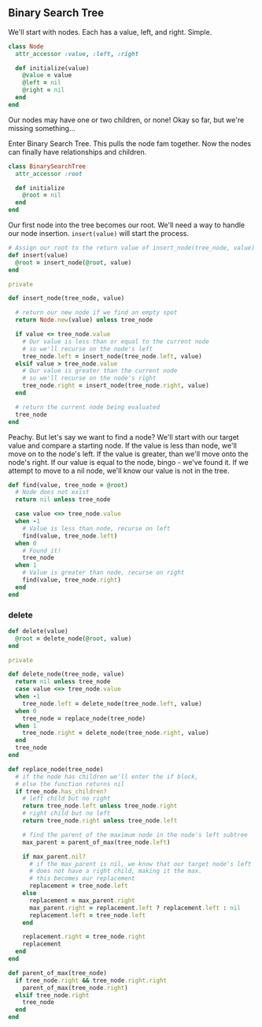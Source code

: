 ## Binary Search Tree

We'll start with nodes. Each has a value, left, and right. Simple.
```ruby
class Node
  attr_accessor :value, :left, :right

  def initialize(value)
    @value = value
    @left = nil
    @right = nil
  end
end
```

Our nodes may have one or two children, or none!
Okay so far, but we're missing something...

Enter Binary Search Tree. This pulls the node fam together. Now the nodes can finally have relationships and children.


```ruby
class BinarySearchTree
  attr_accessor :root

  def initialize
    @root = nil
  end
end
```

Our first node into the tree becomes our root. We'll need a way to handle our node insertion. `insert(value)` will start the process.

```ruby
# Assign our root to the return value of insert_node(tree_node, value)
def insert(value)
  @root = insert_node(@root, value)
end

private

def insert_node(tree_node, value)

  # return our new node if we find an empty spot
  return Node.new(value) unless tree_node

  if value <= tree_node.value
    # Our value is less than or equal to the current node
    # so we'll recurse on the node's left
    tree_node.left = insert_node(tree_node.left, value)
  elsif value > tree_node.value
    # Our value is greater than the current node
    # so we'll recurse on the node's right
    tree_node.right = insert_node(tree_node.right, value)
  end

  # return the current node being evaluated
  tree_node
end
```

Peachy. But let's say we want to find a node? We'll start with our target value and compare a starting node. If the value is less than node, we'll move on to the node's left. If the value is greater, than we'll move onto the node's right. If our value is equal to the node, bingo - we've found it. If we attempt to move to a nil node, we'll know our value is not in the tree.

```ruby
def find(value, tree_node = @root)
  # Node does not exist
  return nil unless tree_node

  case value <=> tree_node.value
  when -1
    # Value is less than node, recurse on left
    find(value, tree_node.left)
  when 0
    # Found it!
    tree_node
  when 1
    # Value is greater than node, recurse on right
    find(value, tree_node.right)
  end
end
```

### delete


```ruby
def delete(value)
  @root = delete_node(@root, value)
end

private

def delete_node(tree_node, value)
  return nil unless tree_node
  case value <=> tree_node.value
  when -1
    tree_node.left = delete_node(tree_node.left, value)
  when 0
    tree_node = replace_node(tree_node)
  when 1
    tree_node.right = delete_node(tree_node.right, value)
  end
  tree_node
end

def replace_node(tree_node)
  # if the node has children we'll enter the if block,
  # else the function returns nil
  if tree_node.has_children?
    # left child but no right
    return tree_node.left unless tree_node.right
    # right child but no left
    return tree_node.right unless tree_node.left

    # find the parent of the maximum node in the node's left subtree
    max_parent = parent_of_max(tree_node.left)

    if max_parent.nil?
      # if the max_parent is nil, we know that our target node's left
      # does not have a right child, making it the max.
      # this becomes our replacement
      replacement = tree_node.left
    else
      replacement = max_parent.right
      max_parent.right = replacement.left ? replacement.left : nil
      replacement.left = tree_node.left
    end

    replacement.right = tree_node.right
    replacement
  end
end

def parent_of_max(tree_node)
  if tree_node.right && tree_node.right.right
    parent_of_max(tree_node.right)
  elsif tree_node.right
    tree_node
  end
end
```
